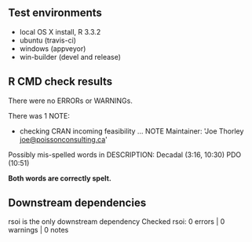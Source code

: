 ## Test environments

* local OS X install, R 3.3.2
* ubuntu (travis-ci)
* windows (appveyor)
* win-builder (devel and release)

## R CMD check results

There were no ERRORs or WARNINGs.

There was 1 NOTE:

* checking CRAN incoming feasibility ... NOTE
Maintainer: 'Joe Thorley <joe@poissonconsulting.ca>'

Possibly mis-spelled words in DESCRIPTION:
  Decadal (3:16, 10:30)
  PDO (10:51)
  
**Both words are correctly spelt.**

## Downstream dependencies

rsoi is the only downstream dependency
Checked rsoi: 0 errors | 0 warnings | 0 notes
